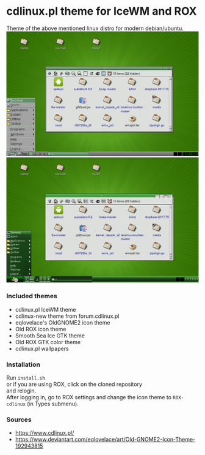 # cdlinux.pl theme for IceWM and ROX
Theme of the above mentioned linux distro for modern debian/ubuntu.
![screenshot](screenshots/cdlinux-pl.png?raw=true)
![screenshot](screenshots/cdlinux-new.png?raw=true)

### Included themes
* cdlinux.pl IceWM theme
* cdlinux-new theme from forum.cdlinux.pl
* eqlovelace's OldGNOME2 icon theme
* Old ROX icon theme
* Smooth Sea Ice GTK theme
* Old ROX GTK color theme
* cdlinux.pl wallpapers

### Installation
Run `install.sh`  
or if you are using ROX, click on the cloned repository  
and relogin.  
After logging in, go to ROX settings and change the icon theme to `ROX-cdlinux` (in Types submenu).

### Sources
* https://www.cdlinux.pl/
* https://www.deviantart.com/eqlovelace/art/Old-GNOME2-Icon-Theme-192943815
